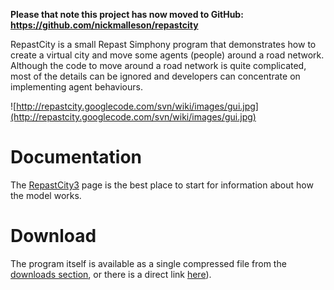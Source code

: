 **Please that note this project has now moved to GitHub: https://github.com/nickmalleson/repastcity**

RepastCity is a small Repast Simphony program that demonstrates how to create a virtual city and move some agents (people) around a road network. Although the code to move around a road network is quite complicated, most of the details can be ignored and developers can concentrate on implementing agent behaviours.

![http://repastcity.googlecode.com/svn/wiki/images/gui.jpg](http://repastcity.googlecode.com/svn/wiki/images/gui.jpg)

# Documentation #

The [RepastCity3](RepastCity3.md) page is the best place to start for information about how the model works.

# Download #

The program itself is available as a single compressed file from the [downloads section](http://code.google.com/p/repastcity/downloads/list), or there is a direct link [here](http://repastcity.googlecode.com/files/repastcity3.zip)).